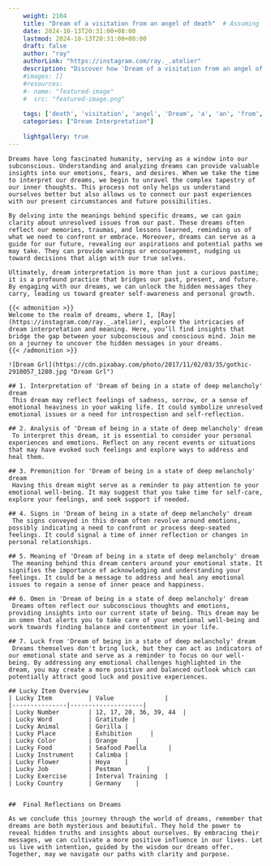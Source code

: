 ```yaml
---
    weight: 2104
    title: "Dream of a visitation from an angel of death"  # Assuming 'title' column exists
    date: 2024-10-13T20:31:00+08:00
    lastmod: 2024-10-13T20:31:00+08:00
    draft: false
    author: "ray"
    authorLink: "https://instagram.com/ray._.atelier"
    description: "Discover how 'Dream of a visitation from an angel of death' can interpret your future and uncover its significant meanings in your life."
    #images: []
    #resources:
    #- name: "featured-image"
    #  src: "featured-image.png"
    
    tags: ['death', 'visitation', 'angel', 'Dream', 'a', 'an', 'from', 'of']
    categories: ["Dream Interpretation"]
    
    lightgallery: true
---
```

    
    Dreams have long fascinated humanity, serving as a window into our subconscious. Understanding and analyzing dreams can provide valuable insights into our emotions, fears, and desires. When we take the time to interpret our dreams, we begin to unravel the complex tapestry of our inner thoughts. This process not only helps us understand ourselves better but also allows us to connect our past experiences with our present circumstances and future possibilities.
    
    By delving into the meanings behind specific dreams, we can gain clarity about unresolved issues from our past. These dreams often reflect our memories, traumas, and lessons learned, reminding us of what we need to confront or embrace. Moreover, dreams can serve as a guide for our future, revealing our aspirations and potential paths we may take. They can provide warnings or encouragement, nudging us toward decisions that align with our true selves.
    
    Ultimately, dream interpretation is more than just a curious pastime; it is a profound practice that bridges our past, present, and future. By engaging with our dreams, we can unlock the hidden messages they carry, leading us toward greater self-awareness and personal growth.
    
    {{< admonition >}}
    Welcome to the realm of dreams, where I, [Ray](https://instagram.com/ray._.atelier), explore the intricacies of dream interpretation and meaning. Here, you’ll find insights that bridge the gap between your subconscious and conscious mind. Join me on a journey to uncover the hidden messages in your dreams.
    {{< /admonition >}}
    
    ![Dream Grl](https://cdn.pixabay.com/photo/2017/11/02/03/35/gothic-2910057_1280.jpg "Dream Grl")
    
    ## 1. Interpretation of 'Dream of being in a state of deep melancholy' dream
     This dream may reflect feelings of sadness, sorrow, or a sense of emotional heaviness in your waking life. It could symbolize unresolved emotional issues or a need for introspection and self-reflection.
    
    ## 2. Analysis of 'Dream of being in a state of deep melancholy' dream
     To interpret this dream, it is essential to consider your personal experiences and emotions. Reflect on any recent events or situations that may have evoked such feelings and explore ways to address and heal them.
    
    ## 3. Premonition for 'Dream of being in a state of deep melancholy' dream
     Having this dream might serve as a reminder to pay attention to your emotional well-being. It may suggest that you take time for self-care, explore your feelings, and seek support if needed.
    
    ## 4. Signs in 'Dream of being in a state of deep melancholy' dream
     The signs conveyed in this dream often revolve around emotions, possibly indicating a need to confront or process deep-seated feelings. It could signal a time of inner reflection or changes in personal relationships.
    
    ## 5. Meaning of 'Dream of being in a state of deep melancholy' dream
     The meaning behind this dream centers around your emotional state. It signifies the importance of acknowledging and understanding your feelings. It could be a message to address and heal any emotional issues to regain a sense of inner peace and happiness.
    
    ## 6. Omen in 'Dream of being in a state of deep melancholy' dream
     Dreams often reflect our subconscious thoughts and emotions, providing insights into our current state of being. This dream may be an omen that alerts you to take care of your emotional well-being and work towards finding balance and contentment in your life.
    
    ## 7. Luck from 'Dream of being in a state of deep melancholy' dream
     Dreams themselves don't bring luck, but they can act as indicators of our emotional state and serve as a reminder to focus on our well-being. By addressing any emotional challenges highlighted in the dream, you may create a more positive and balanced outlook which can potentially attract good luck and positive experiences.
    
    ## Lucky Item Overview
    | Lucky Item          | Value              |
    |---------------|--------------------|
    | Lucky Number        | 12, 17, 20, 36, 39, 44  |
    | Lucky Word          | Gratitude |
    | Lucky Animal        | Gorilla |
    | Lucky Place         | Exhibition     |
    | Lucky Color         | Orange     |
    | Lucky Food          | Seafood Paella      |
    | Lucky Instrument    | Calimba |
    | Lucky Flower        | Hoya    |
    | Lucky Job           | Postman       |
    | Lucky Exercise      | Interval Training  |
    | Lucky Country       | Germany    |
    
    
    ##  Final Reflections on Dreams
    
    As we conclude this journey through the world of dreams, remember that dreams are both mysterious and beautiful. They hold the power to reveal hidden truths and insights about ourselves. By embracing their messages, we can cultivate a more positive influence in our lives. Let us live with intention, guided by the wisdom our dreams offer. Together, may we navigate our paths with clarity and purpose.
    